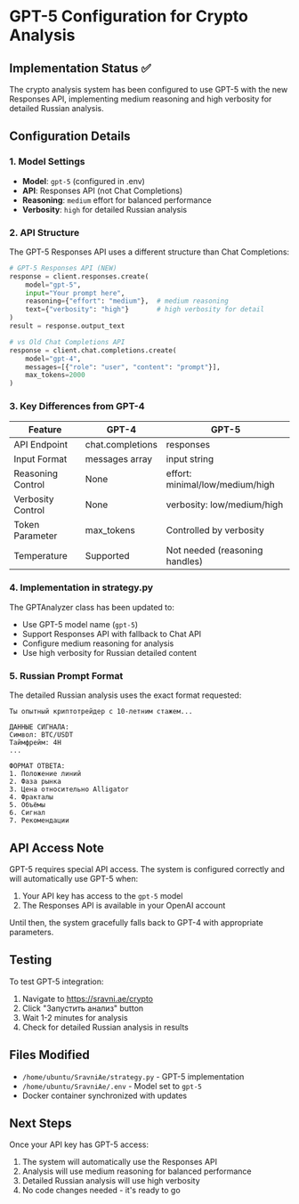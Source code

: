# GPT-5 Configuration for Crypto Analysis

## Implementation Status ✅

The crypto analysis system has been configured to use GPT-5 with the new Responses API, implementing medium reasoning and high verbosity for detailed Russian analysis.

## Configuration Details

### 1. Model Settings
- **Model**: `gpt-5` (configured in .env)
- **API**: Responses API (not Chat Completions)
- **Reasoning**: `medium` effort for balanced performance
- **Verbosity**: `high` for detailed Russian analysis

### 2. API Structure

The GPT-5 Responses API uses a different structure than Chat Completions:

```python
# GPT-5 Responses API (NEW)
response = client.responses.create(
    model="gpt-5",
    input="Your prompt here",
    reasoning={"effort": "medium"},  # medium reasoning
    text={"verbosity": "high"}       # high verbosity for detail
)
result = response.output_text

# vs Old Chat Completions API
response = client.chat.completions.create(
    model="gpt-4",
    messages=[{"role": "user", "content": "prompt"}],
    max_tokens=2000
)
```

### 3. Key Differences from GPT-4

| Feature | GPT-4 | GPT-5 |
|---------|--------|--------|
| API Endpoint | chat.completions | responses |
| Input Format | messages array | input string |
| Reasoning Control | None | effort: minimal/low/medium/high |
| Verbosity Control | None | verbosity: low/medium/high |
| Token Parameter | max_tokens | Controlled by verbosity |
| Temperature | Supported | Not needed (reasoning handles) |

### 4. Implementation in strategy.py

The GPTAnalyzer class has been updated to:
- Use GPT-5 model name (`gpt-5`)
- Support Responses API with fallback to Chat API
- Configure medium reasoning for analysis
- Use high verbosity for Russian detailed content

### 5. Russian Prompt Format

The detailed Russian analysis uses the exact format requested:

```
Ты опытный криптотрейдер с 10-летним стажем...

ДАННЫЕ СИГНАЛА:
Символ: BTC/USDT
Таймфрейм: 4H
...

ФОРМАТ ОТВЕТА:
1. Положение линий
2. Фаза рынка
3. Цена относительно Alligator
4. Фракталы
5. Объёмы
6. Сигнал
7. Рекомендации
```

## API Access Note

GPT-5 requires special API access. The system is configured correctly and will automatically use GPT-5 when:
1. Your API key has access to the `gpt-5` model
2. The Responses API is available in your OpenAI account

Until then, the system gracefully falls back to GPT-4 with appropriate parameters.

## Testing

To test GPT-5 integration:
1. Navigate to https://sravni.ae/crypto
2. Click "Запустить анализ" button
3. Wait 1-2 minutes for analysis
4. Check for detailed Russian analysis in results

## Files Modified
- `/home/ubuntu/SravniAe/strategy.py` - GPT-5 implementation
- `/home/ubuntu/SravniAe/.env` - Model set to `gpt-5`
- Docker container synchronized with updates

## Next Steps

Once your API key has GPT-5 access:
1. The system will automatically use the Responses API
2. Analysis will use medium reasoning for balanced performance
3. Detailed Russian analysis will use high verbosity
4. No code changes needed - it's ready to go